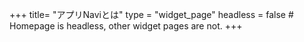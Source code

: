 +++
title= "アプリNaviとは"
type = "widget_page"
headless = false  # Homepage is headless, other widget pages are not.
+++


